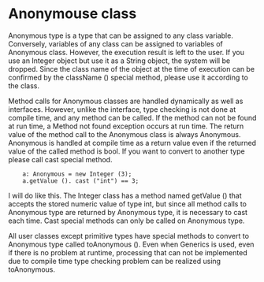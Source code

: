 # Anonymouse class

Anonymous type is a type that can be assigned to any class variable. Conversely, variables of any class can be assigned to variables of Anonymous class. However, the execution result is left to the user. If you use an Integer object but use it as a String object, the system will be dropped. Since the class name of the object at the time of execution can be confirmed by the className () special method, please use it according to the class.

Method calls for Anonymous classes are handled dynamically as well as interfaces. However, unlike the interface, type checking is not done at compile time, and any method can be called. If the method can not be found at run time, a Method not found exception occurs at run time. The return value of the method call to the Anonymous class is always Anonymous. Anonymous is handled at compile time as a return value even if the returned value of the called method is bool. If you want to convert to another type please call cast special method.

```
    a: Anonymous = new Integer (3);
    a.getValue (). cast ("int") == 3;
```


I will do like this. The Integer class has a method named getValue () that accepts the stored numeric value of type int, but since all method calls to Anonymous type are returned by Anonymous type, it is necessary to cast each time. Cast special methods can only be called on Anonymous type.

All user classes except primitive types have special methods to convert to Anonymous type called toAnonymous (). Even when Generics is used, even if there is no problem at runtime, processing that can not be implemented due to compile time type checking problem can be realized using toAnonymous.
